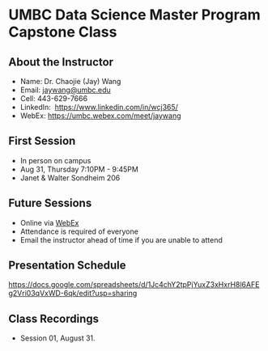# UMBC Data Science Master Program Capstone Class

## About the Instructor

- Name: Dr. Chaojie (Jay) Wang
- Email: jaywang@umbc.edu
- Cell: 443-629-7666
- LinkedIn:  https://www.linkedin.com/in/wcj365/
- WebEx: https://umbc.webex.com/meet/jaywang

## First Session

- In person on campus
- Aug 31, Thursday 7:10PM - 9:45PM 
- Janet & Walter Sondheim 206

## Future Sessions

- Online via [WebEx](https://umbc.webex.com/meet/jaywang)
- Attendance is required of everyone
- Email the instructor ahead of time if you are unable to attend

## Presentation Schedule

https://docs.google.com/spreadsheets/d/1Jc4chY2tpPjYuxZ3xHxrH8l6AFEg2Vri03qVxWD-6qk/edit?usp=sharing

## Class Recordings

- Session 01, August 31.
